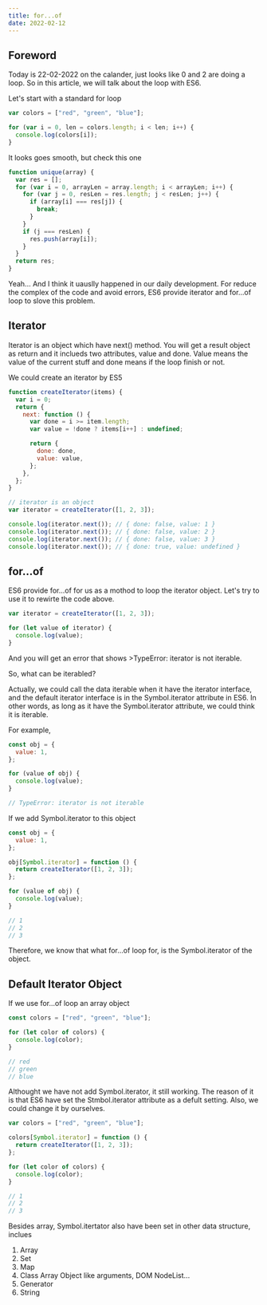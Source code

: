 ```yaml
---
title: for...of
date: 2022-02-12
---
```


## Foreword

Today is 22-02-2022 on the calander, just looks like 0 and 2 are doing a loop. So in this article, we will talk about the loop with ES6.

Let's start with a standard for loop

```js
var colors = ["red", "green", "blue"];

for (var i = 0, len = colors.length; i < len; i++) {
  console.log(colors[i]);
}
```

It looks goes smooth, but check this one

```js
function unique(array) {
  var res = [];
  for (var i = 0, arrayLen = array.length; i < arrayLen; i++) {
    for (var j = 0, resLen = res.length; j < resLen; j++) {
      if (array[i] === res[j]) {
        break;
      }
    }
    if (j === resLen) {
      res.push(array[i]);
    }
  }
  return res;
}
```

Yeah... And I think it uauslly happened in our daily development. For reduce the complex of the code and avoid errors, ES6 provide iterator and for...of loop to slove this problem.

## Iterator

Iterator is an object which have next() method. You will get a result object as return and it inclueds two attributes, value and done. Value means the value of the current stuff and done means if the loop finish or not.

We could create an iterator by ES5

```js
function createIterator(items) {
  var i = 0;
  return {
    next: function () {
      var done = i >= item.length;
      var value = !done ? items[i++] : undefined;

      return {
        done: done,
        value: value,
      };
    },
  };
}

// iterator is an object
var iterator = createIterator([1, 2, 3]);

console.log(iterator.next()); // { done: false, value: 1 }
console.log(iterator.next()); // { done: false, value: 2 }
console.log(iterator.next()); // { done: false, value: 3 }
console.log(iterator.next()); // { done: true, value: undefined }
```

## for...of

ES6 provide for...of for us as a mothod to loop the iterator object. Let's try to use it to rewirte the code above.

```js
var iterator = createIterator([1, 2, 3]);

for (let value of iterator) {
  console.log(value);
}
```

And you will get an error that shows >TypeError: iterator is not iterable.

So, what can be iterabled?

Actually, we could call the data iterable when it have the iterator interface, and the default iterator interface is in the Symbol.iterator attribute in ES6. In other words, as long as it have the Symbol.iterator attribute, we could think it is iterable.

For example,

```js
const obj = {
  value: 1,
};

for (value of obj) {
  console.log(value);
}

// TypeError: iterator is not iterable
```

If we add Symbol.iterator to this object

```js
const obj = {
  value: 1,
};

obj[Symbol.iterator] = function () {
  return createIterator([1, 2, 3]);
};

for (value of obj) {
  console.log(value);
}

// 1
// 2
// 3
```

Therefore, we know that what for...of loop for, is the Symbol.iterator of the object.

## Default Iterator Object

If we use for...of loop an array object

```js
const colors = ["red", "green", "blue"];

for (let color of colors) {
  console.log(color);
}

// red
// green
// blue
```

Althought we have not add Symbol.iterator, it still working. The reason of it is that ES6 have set the Stmbol.iterator attribute as a defult setting. Also, we could change it by ourselves.

```js
var colors = ["red", "green", "blue"];

colors[Symbol.iterator] = function () {
  return createIterator([1, 2, 3]);
};

for (let color of colors) {
  console.log(color);
}

// 1
// 2
// 3
```

Besides array, Symbol.itertator also have been set in other data structure, inclues

1. Array
2. Set
3. Map
4. Class Array Object like arguments, DOM NodeList...
5. Generator
6. String
